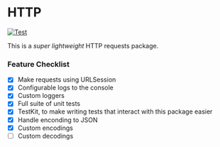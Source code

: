 # HTTP
[![Test](https://github.com/GustavoVergara/SwiftHTTP/actions/workflows/test.yml/badge.svg)](https://github.com/GustavoVergara/SwiftHTTP/actions/workflows/test.yml)

This is a *super lightweight* HTTP requests package.

### Feature Checklist
- [x] Make requests using URLSession
- [x] Configurable logs to the console
- [x] Custom loggers
- [x] Full suite of unit tests
- [x] TestKit, to make writing tests that interact with this package easier
- [x] Handle enconding to JSON
- [x] Custom encodings
- [ ] Custom decodings
